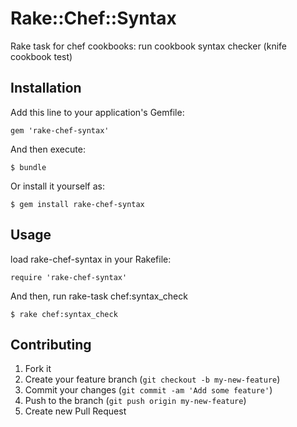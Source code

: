 # Rake::Chef::Syntax

Rake task for chef cookbooks: run cookbook syntax checker (knife cookbook test)

## Installation

Add this line to your application's Gemfile:

    gem 'rake-chef-syntax'

And then execute:

    $ bundle

Or install it yourself as:

    $ gem install rake-chef-syntax

## Usage


load rake-chef-syntax in your Rakefile:

    require 'rake-chef-syntax'

And then, run rake-task chef:syntax_check

    $ rake chef:syntax_check

## Contributing

1. Fork it
2. Create your feature branch (`git checkout -b my-new-feature`)
3. Commit your changes (`git commit -am 'Add some feature'`)
4. Push to the branch (`git push origin my-new-feature`)
5. Create new Pull Request
